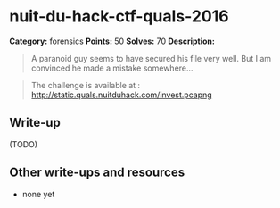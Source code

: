 # nuit-du-hack-ctf-quals-2016

**Category:** forensics
**Points:** 50
**Solves:** 70
**Description:**

>A paranoid guy seems to have secured his file very well. But I am convinced he made a mistake somewhere...

>The challenge is available at : http://static.quals.nuitduhack.com/invest.pcapng

## Write-up

(TODO)

## Other write-ups and resources

* none yet

